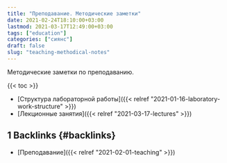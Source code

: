```yaml
---
title: "Преподавание. Методические заметки"
date: 2021-02-24T18:10:00+03:00
lastmod: 2021-03-17T12:49:00+03:00
tags: ["education"]
categories: ["сиянс"]
draft: false
slug: "teaching-methodical-notes"
---
```


Методические заметки по преподаванию.

<!--more-->

{{< toc >}}

-   [Структура лабораторной работы]({{< relref "2021-01-16-laboratory-work-structure" >}})
-   [Лекционные занятия]({{< relref "2021-03-17-lectures" >}})


## <span class="section-num">1</span> Backlinks {#backlinks}

-   [Преподавание]({{< relref "2021-02-01-teaching" >}})
